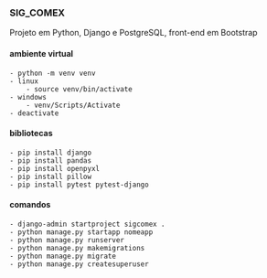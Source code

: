 ### SIG_COMEX
Projeto em Python, Django e PostgreSQL, front-end em Bootstrap

#### ambiente virtual
    - python -m venv venv
    - linux
        - source venv/bin/activate
    - windows
        - venv/Scripts/Activate
    - deactivate

#### bibliotecas
    - pip install django
    - pip install pandas
    - pip install openpyxl
    - pip install pillow
    - pip install pytest pytest-django

#### comandos
    - django-admin startproject sigcomex .
    - python manage.py startapp nomeapp
    - python manage.py runserver
    - python manage.py makemigrations
    - python manage.py migrate
    - python manage.py createsuperuser
